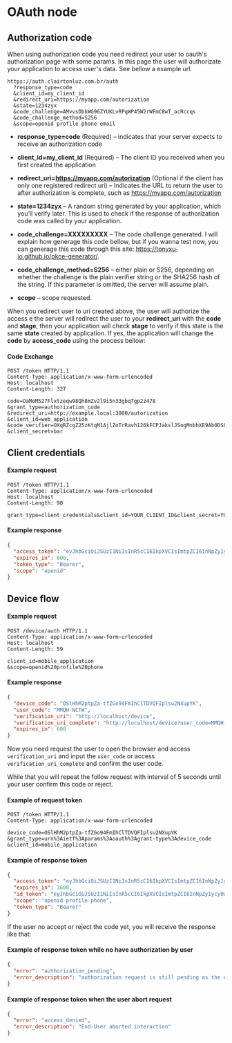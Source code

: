 OAuth node
==========

## Authorization code

When using authorization code you need redirect your user to oauth's authorization page with some params. In this page the user will authorizate your application to access user's data. See bellow a example url.


```http
https://auth.clairtonluz.com.br/auth
  ?response_type=code
  &client_id=my_client_id
  &redirect_uri=https://myapp.com/autorization
  &state=1234zyx
  &code_challenge=AMvvsDbkWG96ZYUKLvRPqWP45W2rWFmC8wT_acRccqs
  &code_challenge_method=S256
  &scope=openid profile phone email
```
* **response_type=code** (Required) – indicates that your server expects to receive an authorization code

* **client_id=my_client_id** (Required) – The client ID you received when you first created the application

* **redirect_uri=https://myapp.com/autorization** (Optional if the client has only one registered redirect uri) – Indicates the URL to return the user to after authorization is complete, such as https://myapp.com/autorization

* **state=1234zyx** – A random string generated by your application, which you’ll verify later. This is used to check if the response of authorization code was called by your application.

* **code_challenge=XXXXXXXXX** – The code challenge generated. I will explain how generage this code bellow, but if you wanna test now, you can generage this code through this site: https://tonyxu-io.github.io/pkce-generator/.

* **code_challenge_method=S256** – either plain or S256, depending on whether the challenge is the plain verifier string or the SHA256 hash of the string. If this parameter is omitted, the server will assume plain.

* **scope** – scope requested.

When you redirect user to uri created above, the user will authorize the access e the server will redirect the user to your **redirect_uri** with the **code** and **stage**, then your application will check **stage** to verify if this state is the same **state** created by application. If yes, the application will change the **code** by **access_code** using the process bellow:

#### Code Exchange

```http
POST /token HTTP/1.1
Content-Type: application/x-www-form-urlencoded
Host: localhost
Content-Length: 327

code=OaMoM527Flxtzeqw98Qh8mZv2l9i5n33gbqTgp2z478
&grant_type=authorization_code
&redirect_uri=http://example.local:3000/autorization
&client_id=web_application
&code_verifier=OXqRZcgZ25zKtqM1AjlZoTrRavh126kFCPJakslJSogMnbhXE9Ab0DS85ViphjTvqEOP5jM4nzcsgJOsYXxaJIzwbhFEzmxYgO13vGMbXsJkvxWopzhCqNtDRMkBTMnp
&client_secret=bar
```

## Client credentials

#### Example request
```HTTP
POST /token HTTP/1.1
Content-Type: application/x-www-form-urlencoded
Host: localhost
Content-Length: 90

grant_type=client_credentials&client_id=YOUR_CLIENT_ID&client_secret=YOUR_CLIENT_SECRET&scope=openid
```

#### Example response

```json
{
  "access_token": "eyJhbGciOiJSUzI1NiIsInR5cCI6IkpXVCIsImtpZCI6InNpZy1ycy0wIn0.eyJqdGkiOiJDaFl4bVhIMnBoeW5CbFB2ZG1XSzYiLCJpYXQiOjE1NzU1NzE1MzksImV4cCI6MTU3NTU3MjEzOSwic2NvcGUiOiJvcGVuaWQiLCJpc3MiOiJodHRwOi8vbG9jYWxob3N0IiwiYXVkIjoiY2xpZW50X2lkIn0.XH4M_jxWxFjWMKEOvET4E6PgxzhBAoeV-xEZc_7E9TY0l764egox1lZ1tOAhG25zCv77bM6jCiIfvhVMIgDap7ZU64kpm6tJkLrJWdXtAvZHEEToAPb72tixZTfAOtijQXhXueMzbBIJT52ytTEXV3i3dVVna7aKdIaEAA2RehTjKYfCQqrcp3PZTaStUnCyhUz6Rxj95T0lqfdwfQ-ASNP9Li-6HPOotBmwsQkMQHS4MSJUkDzPkDuM6vrQExqz1z0La4VHA1_Fw11D2TsVRewg9O3dis6El16s8oyTkNqsYIBIG0Nwu8BkfniDArQ3nNgL6UB-9bbacl9Cr5fJ3A",
  "expires_in": 600,
  "token_type": "Bearer",
  "scope": "openid"
}
```

## Device flow

#### Example request
```HTTP
POST /device/auth HTTP/1.1
Content-Type: application/x-www-form-urlencoded
Host: localhost
Content-Length: 59

client_id=mobile_application
&scope=openid%20profile%20phone
```

#### Example response

```json
{
  "device_code": "OSlHhM2ptpZa-tfZGo94FmIhClTDVQFIplsu2NXupYK",
  "user_code": "MMQH-NCTW",
  "verification_uri": "http://localhost/device",
  "verification_uri_complete": "http://localhost/device?user_code=MMQH-NCTW",
  "expires_in": 600
}
```

Now you need request the user to open the browser and access `verification_uri` and input the `user_code` or access `verification_uri_complete` and confirm the user code.

While that you will repeat the follow request with interval of 5 seconds until your user confirm this code or reject.


#### Example of request token
```HTTP
POST /token HTTP/1.1
Content-Type: application/x-www-form-urlencoded

device_code=OSlHhM2ptpZa-tfZGo94FmIhClTDVQFIplsu2NXupYK
&grant_type=urn%3Aietf%3Aparams%3Aoauth%3Agrant-type%3Adevice_code
&client_id=mobile_application
```
#### Example of response token

```json
{
  "access_token": "eyJhbGciOiJSUzI1NiIsInR5cCI6IkpXVCIsImtpZCI6InNpZy1ycy0wIn0.eyJqdGkiOiJtclphc1hOckZvcE04cDRJMmFZd1QiLCJzdWIiOiJjbGFpcnRvbi5jLmxAZ21haWwuY29tIiwiaWF0IjoxNTc1NTczNDAwLCJleHAiOjE1NzU1NzcwMDAsInNjb3BlIjoib3BlbmlkIHByb2ZpbGUgcGhvbmUiLCJpc3MiOiJodHRwOi8vbG9jYWxob3N0IiwiYXVkIjoibW9iaWxlX2FwcGxpY2F0aW9uIn0.Ncf0u7SSLmS4dg9SqM9Np0AgheH7amIC5mzoGu5nHYE1YD03dVJrPvDKezASdyD4pH8dUxxaUmbr1rc5m4rIbxFdlufGtKhPI_H5AzzOiWKNluvNEHXSGjszuoaioAgaLjfhBvH2G8W7TL007haACGyHfEyvkXCq0Q8Qmloh0BlS3UWw5kQ3nE3yz2KPqPd5JcE4rXznThwAQUIw_U2FkLgAlwLZFnVFxjudF8WxWwuzygLnqXrrdaKsn7LTZGpJ7I8aLjID_fl0KlFMjlgWWXKpAlJ8MNGcfJmqLKzV8USfaTyKNtSwLaEHY0TGwpko98GqLufrPbTwbcwj87QTrQ",
  "expires_in": 3600,
  "id_token": "eyJhbGciOiJSUzI1NiIsInR5cCI6IkpXVCIsImtpZCI6InNpZy1ycy0wIn0.eyJzdWIiOiJjbGFpcnRvbi5jLmxAZ21haWwuY29tIiwiYXRfaGFzaCI6ImdRX3pNbkxhaTBxNlFGNlhacEJ2UmciLCJhdWQiOiJtb2JpbGVfYXBwbGljYXRpb24iLCJleHAiOjE1NzU1NzcwMDAsImlhdCI6MTU3NTU3MzQwMCwiaXNzIjoiaHR0cDovL2xvY2FsaG9zdCJ9.oPD2UP9PKhV8K8zbHyMILWHQG86cC82EhtqR1cLKFCVFaZFEg6wIT2mOmHnpLDEgr8EkUittec6HC5oUkjD3FjNLH7hyTCc79dmyHTUUSJIhckByb32RRoFtMBxfFxdHHTWlcYQxTgwxhelI5NSbdBdgy4Y50GFVrLndH3K4eJaS6GGSsxWhPjCJInXw0erOVruqlFnH8ZJzObf2_8SzN7cpoVfeiOr706dyOgiH48psaDcqXOWijpR_BY8t7OmZDih4Bsjms4S-ClSwttooFCxu3HFMQmC2KGl0v4nIA8tAhYOBV4VuL0U0WuEMaEBElGxQvz2zlj8XvvyMmz8UwQ",
  "scope": "openid profile phone",
  "token_type": "Bearer"
}
```

If the user no accept or reject the code yet, you will receive the response like that:

#### Example of response token while no have authorization by user

```json
{
  "error": "authorization_pending",
  "error_description": "authorization request is still pending as the end-user hasn't yet completed the user interaction steps"
}
```


#### Example of response token when the user abort request

```json
{
  "error": "access_denied",
  "error_description": "End-User aborted interaction"
}
```
